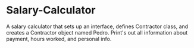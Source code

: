 # Salary-Calculator
A salary calculator that sets up an interface, defines Contractor class, and creates a Contractor object named Pedro. Print's out all information about payment, hours worked, and personal info.
